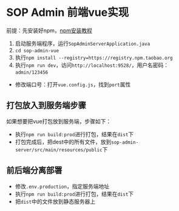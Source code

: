 # SOP Admin 前端vue实现

  前提：先安装好npm，[npm安装教程](https://blog.csdn.net/zhangwenwu2/article/details/52778521)

1. 启动服务端程序，运行`SopAdminServerApplication.java`
2. `cd sop-admin-vue`
3. 执行`npm install --registry=https://registry.npm.taobao.org`
4. 执行`npm run dev`，访问`http://localhost:9528/`，用户名密码：`admin/123456`


- 修改端口号：打开`vue.config.js`，找到`port`属性

## 打包放入到服务端步骤

如果想要把vue打包放到服务端，步骤如下：

- 执行`npm run build:prod`进行打包，结果在`dist`下
- 打包完成后，把dest中的所有文件，放到`sop-admin-server/src/main/resources/public`下

## 前后端分离部署

- 修改`.env.production`，指定服务端地址
- 执行`npm run build:prod`进行打包，结果在`dist`下
- 把`dist`中的文件放到静态服务器上